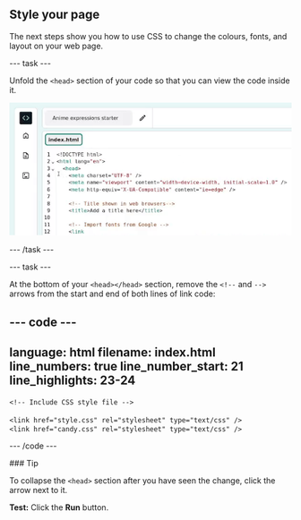 <h2 class="c-project-heading--task">Style your page</h2>

The next steps show you how to use CSS to change the colours, fonts, and layout on your web page.

--- task ---

Unfold the `<head>` section of your code so that you can view the code inside it.

![The mouse clicks on the little triangle next to the line 3 number to collapse the head code.](images/step_2_collapse.gif)

--- /task ---

--- task ---

At the bottom of your `<head></head>` section, remove the `<!--` and `-->` arrows from the start and end of both lines of link code:

<div class="c-project-code">

--- code ---
---
language: html
filename: index.html
line_numbers: true
line_number_start: 21
line_highlights: 23-24
---   
    <!-- Include CSS style file -->

    <link href="style.css" rel="stylesheet" type="text/css" />
    <link href="candy.css" rel="stylesheet" type="text/css" />
  </head>

--- /code ---
</div>

<div class="c-project-callout c-project-callout--tip">
### Tip

To collapse the `<head>` section after you have seen the change, click the arrow next to it. 
</div>

**Test:** Click the **Run** button. 